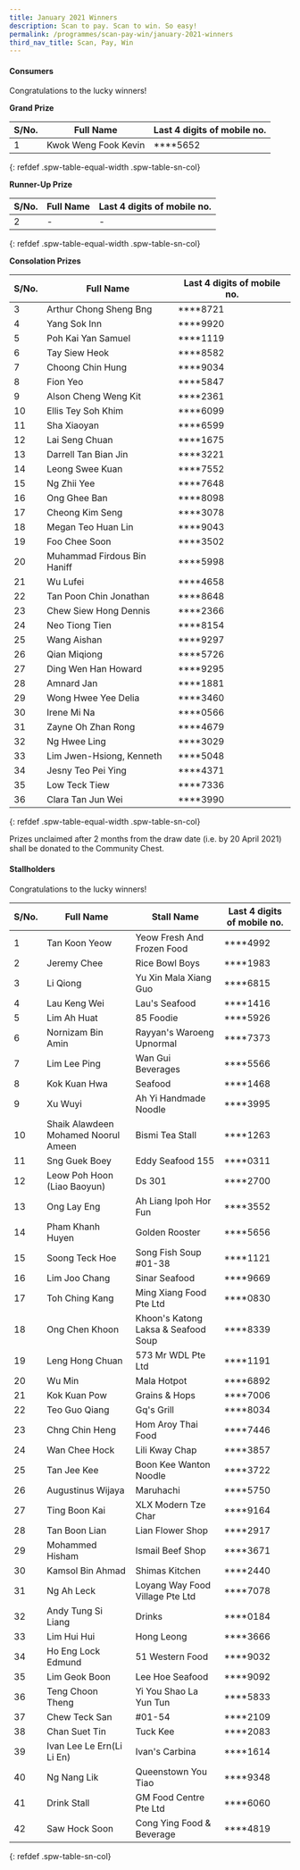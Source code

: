 ```yaml
---
title: January 2021 Winners
description: Scan to pay. Scan to win. So easy!
permalink: /programmes/scan-pay-win/january-2021-winners
third_nav_title: Scan, Pay, Win
---
```


#### Consumers
Congratulations to the lucky winners!


**Grand Prize** 


|S/No.| Full Name                     | Last 4 digits of mobile no. |
|-----|-------------------------------|-----------------------------|
| 1   |Kwok Weng Fook Kevin           | \*\*\*\*5652                |
{: refdef .spw-table-equal-width .spw-table-sn-col}

**Runner-Up Prize** 

|S/No.| Full Name                     | Last 4 digits of mobile no. |
|-----|-------------------------------|-----------------------------|
| 2   |-                              | -                           |
{: refdef .spw-table-equal-width .spw-table-sn-col}

**Consolation Prizes** 

| S/No. | Full Name                   | Last 4 digits of mobile no. |
|-------|-----------------------------|-----------------------------|
|   3   | Arthur Chong Sheng Bng      |     \*\*\*\*8721            |
|   4   | Yang Sok Inn                |     \*\*\*\*9920            |
|   5   | Poh Kai Yan Samuel          |     \*\*\*\*1119            |
|   6   | Tay Siew Heok               |     \*\*\*\*8582            |
|   7   | Choong Chin Hung            |     \*\*\*\*9034            |
|   8   | Fion Yeo                    |     \*\*\*\*5847            |
|   9   | Alson Cheng Weng Kit        |     \*\*\*\*2361            |
|   10  | Ellis Tey Soh Khim          |     \*\*\*\*6099            |
|   11  | Sha Xiaoyan                 |     \*\*\*\*6599            |
|   12  | Lai Seng Chuan              |     \*\*\*\*1675            |
|   13  | Darrell Tan Bian Jin        |     \*\*\*\*3221            |
|   14  | Leong Swee Kuan             |     \*\*\*\*7552            |
|   15  | Ng Zhii Yee                 |     \*\*\*\*7648            |
|   16  | Ong Ghee Ban                |     \*\*\*\*8098            |
|   17  | Cheong Kim Seng             |     \*\*\*\*3078            |
|   18  | Megan Teo Huan Lin          |     \*\*\*\*9043            |
|   19  | Foo Chee Soon               |     \*\*\*\*3502            |
|   20  | Muhammad Firdous Bin Haniff |     \*\*\*\*5998            |
|   21  | Wu Lufei                    |     \*\*\*\*4658            |
|   22  | Tan Poon Chin Jonathan      |     \*\*\*\*8648            |
|   23  | Chew Siew Hong Dennis       |     \*\*\*\*2366            |
|   24  | Neo Tiong Tien              |     \*\*\*\*8154            |
|   25  | Wang Aishan                 |     \*\*\*\*9297            |
|   26  | Qian Miqiong                |     \*\*\*\*5726            |
|   27  | Ding Wen Han Howard         |     \*\*\*\*9295            |
|   28  | Amnard Jan                  |     \*\*\*\*1881            |
|   29  | Wong Hwee Yee Delia         |     \*\*\*\*3460            |
|   30  | Irene Mi Na                 |     \*\*\*\*0566            |
|   31  | Zayne Oh Zhan Rong          |     \*\*\*\*4679            |
|   32  | Ng Hwee Ling                |     \*\*\*\*3029            |
|   33  | Lim Jwen-Hsiong, Kenneth    |     \*\*\*\*5048            |
|   34  | Jesny Teo Pei Ying          |     \*\*\*\*4371            |
|   35  | Low Teck Tiew               |     \*\*\*\*7336            |
|   36  | Clara Tan Jun Wei           |     \*\*\*\*3990            |
{: refdef .spw-table-equal-width .spw-table-sn-col}

<span class="spw-disclaimer">Prizes unclaimed after 2 months from the draw date (i.e. by 20 April 2021) shall be donated to the Community Chest.</span> 

#### Stallholders
Congratulations to the lucky winners!

| S/No. | Full Name                           | Stall Name                          | Last 4 digits of mobile no. |
|-------|-------------------------------------|-------------------------------------|-----------------------------|
| 1     | Tan Koon Yeow                       | Yeow Fresh And Frozen Food          | \*\*\*\*4992                |
| 2     | Jeremy Chee                         | Rice Bowl Boys                      | \*\*\*\*1983                |
| 3     | Li Qiong                            | Yu Xin Mala Xiang Guo               | \*\*\*\*6815                |
| 4     | Lau Keng Wei                        | Lau's Seafood                       | \*\*\*\*1416                |
| 5     | Lim Ah Huat                         | 85 Foodie                           | \*\*\*\*5926                |
| 6     | Nornizam Bin Amin                   | Rayyan's Waroeng Upnormal           | \*\*\*\*7373                |
| 7     | Lim Lee Ping                        | Wan Gui Beverages                   | \*\*\*\*5566                |
| 8     | Kok Kuan Hwa                        | Seafood                             | \*\*\*\*1468                |
| 9     | Xu Wuyi                             | Ah Yi Handmade Noodle               | \*\*\*\*3995                |
| 10    | Shaik Alawdeen Mohamed Noorul Ameen | Bismi Tea Stall                     | \*\*\*\*1263                |
| 11    | Sng Guek Boey                       | Eddy Seafood 155                    | \*\*\*\*0311                |
| 12    | Leow Poh Hoon (Liao Baoyun)         | Ds 301                              | \*\*\*\*2700                |
| 13    | Ong Lay Eng                         | Ah Liang Ipoh Hor Fun               | \*\*\*\*3552                |
| 14    | Pham Khanh Huyen                    | Golden Rooster                      | \*\*\*\*5656                |
| 15    | Soong Teck Hoe                      | Song Fish Soup #01-38               | \*\*\*\*1121                |
| 16    | Lim Joo Chang                       | Sinar Seafood                       | \*\*\*\*9669                |
| 17    | Toh Ching Kang                      | Ming Xiang Food Pte Ltd             | \*\*\*\*0830                |
| 18    | Ong Chen Khoon                      | Khoon's Katong Laksa & Seafood Soup | \*\*\*\*8339                |
| 19    | Leng Hong Chuan                     | 573 Mr WDL Pte Ltd                  | \*\*\*\*1191                |
| 20    | Wu Min                              | Mala Hotpot                         | \*\*\*\*6892                |
| 21    | Kok Kuan Pow                        | Grains & Hops                       | \*\*\*\*7006                |
| 22    | Teo Guo Qiang                       | Gq's Grill                          | \*\*\*\*8034                |
| 23    | Chng Chin Heng                      | Hom Aroy Thai Food                  | \*\*\*\*7446                |
| 24    | Wan Chee Hock                       | Lili Kway Chap                      | \*\*\*\*3857                |
| 25    | Tan Jee Kee                         | Boon Kee Wanton Noodle              | \*\*\*\*3722                |
| 26    | Augustinus Wijaya                   | Maruhachi                           | \*\*\*\*5750                |
| 27    | Ting Boon Kai                       | XLX Modern Tze Char                 | \*\*\*\*9164                |
| 28    | Tan Boon Lian                       | Lian Flower Shop                    | \*\*\*\*2917                |
| 29    | Mohammed Hisham                     | Ismail Beef Shop                    | \*\*\*\*3671                |
| 30    | Kamsol Bin Ahmad                    | Shimas Kitchen                      | \*\*\*\*2440                |
| 31    | Ng Ah Leck                          | Loyang Way Food Village Pte Ltd     | \*\*\*\*7078                |
| 32    | Andy Tung Si Liang                  | Drinks                              | \*\*\*\*0184                |
| 33    | Lim Hui Hui                         | Hong Leong                          | \*\*\*\*3666                |
| 34    | Ho Eng Lock Edmund                  | 51 Western Food                     | \*\*\*\*9032                |
| 35    | Lim Geok Boon                       | Lee Hoe Seafood                     | \*\*\*\*9092                |
| 36    | Teng Choon Theng                    | Yi You Shao La Yun Tun              | \*\*\*\*5833                |
| 37    | Chew Teck San                       | #01-54                              | \*\*\*\*2109                |
| 38    | Chan Suet Tin                       | Tuck Kee                            | \*\*\*\*2083                |
| 39    | Ivan Lee Le Ern(Li Li En)           | Ivan's Carbina                      | \*\*\*\*1614                |
| 40    | Ng Nang Lik                         | Queenstown You Tiao                 | \*\*\*\*9348                |
| 41    | Drink Stall                         | GM Food Centre Pte Ltd              | \*\*\*\*6060                |
| 42    | Saw Hock Soon                       | Cong Ying Food & Beverage           | \*\*\*\*4819                |
{: refdef .spw-table-sn-col}